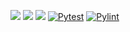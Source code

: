 <img src="https://img.shields.io/badge/Python-3776AB?style=for-the-badge&logo=python&logoColor=white"/>    <img src="https://img.shields.io/badge/License-MIT-yellow.svg"/>     <img src="https://img.shields.io/badge/Linux-FCC624?style=for-the-badge&logo=linux&logoColor=black"/>
[![Pytest](https://github.com/SE-Fall-24-4GPA/HW2/actions/workflows/pytest.yml/badge.svg)](https://github.com/SE-Fall-24-4GPA/HW2/actions/workflows/pytest.yml)  [![Pylint](https://github.com/SE-Fall-24-4GPA/HW2/actions/workflows/pylint.yml/badge.svg)](https://github.com/SE-Fall-24-4GPA/HW2/actions/workflows/pylint.yml)
